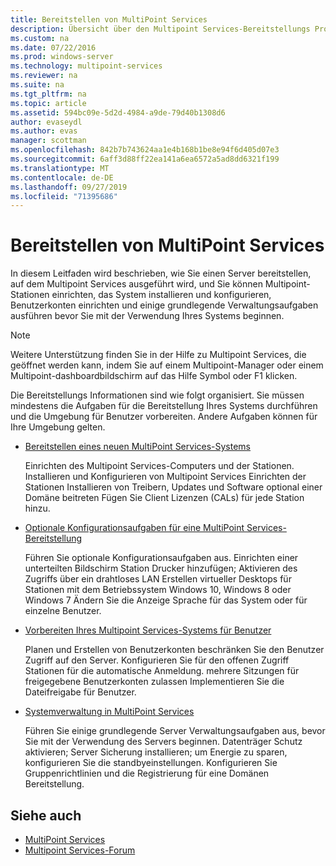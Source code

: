 ```yaml
---
title: Bereitstellen von MultiPoint Services
description: Übersicht über den Multipoint Services-Bereitstellungs Prozess
ms.custom: na
ms.date: 07/22/2016
ms.prod: windows-server
ms.technology: multipoint-services
ms.reviewer: na
ms.suite: na
ms.tgt_pltfrm: na
ms.topic: article
ms.assetid: 594bc09e-5d2d-4984-a9de-79d40b1308d6
author: evaseydl
ms.author: evas
manager: scottman
ms.openlocfilehash: 842b7b743624aa1e4b168b1be8e94f6d405d07e3
ms.sourcegitcommit: 6aff3d88ff22ea141a6ea6572a5ad8dd6321f199
ms.translationtype: MT
ms.contentlocale: de-DE
ms.lasthandoff: 09/27/2019
ms.locfileid: "71395686"
---
```

# <a name="deploying-multipoint-services"></a>Bereitstellen von MultiPoint Services
In diesem Leitfaden wird beschrieben, wie Sie einen Server bereitstellen, auf dem Multipoint Services ausgeführt wird, und Sie können Multipoint-Stationen einrichten, das System installieren und konfigurieren, Benutzerkonten einrichten und einige grundlegende Verwaltungsaufgaben ausführen bevor Sie mit der Verwendung Ihres Systems beginnen.  
  
> [!NOTE]  
> Weitere Unterstützung finden Sie in der Hilfe zu Multipoint Services, die geöffnet werden kann, indem Sie auf einem Multipoint-Manager oder einem Multipoint-dashboardbildschirm auf das Hilfe Symbol oder F1 klicken.  
  
Die Bereitstellungs Informationen sind wie folgt organisiert. Sie müssen mindestens die Aufgaben für die Bereitstellung Ihres Systems durchführen und die Umgebung für Benutzer vorbereiten. Andere Aufgaben können für Ihre Umgebung gelten. 
-   [Bereitstellen eines neuen MultiPoint Services-Systems](Deploy-a-new-MultiPoint-services-system.md)  
  
    Einrichten des Multipoint Services-Computers und der Stationen. Installieren und Konfigurieren von Multipoint Services Einrichten der Stationen Installieren von Treibern, Updates und Software optional einer Domäne beitreten Fügen Sie Client Lizenzen (CALs) für jede Station hinzu.  
  
-   [Optionale Konfigurationsaufgaben für eine MultiPoint Services-Bereitstellung](Optional-configuration-tasks-for-a-MultiPoint-services-deployment.md)  
  
    Führen Sie optionale Konfigurationsaufgaben aus. Einrichten einer unterteilten Bildschirm Station Drucker hinzufügen; Aktivieren des Zugriffs über ein drahtloses LAN Erstellen virtueller Desktops für Stationen mit dem Betriebssystem Windows 10, Windows 8 oder Windows 7 Ändern Sie die Anzeige Sprache für das System oder für einzelne Benutzer.  
  
-   [Vorbereiten Ihres Multipoint Services-Systems für Benutzer](Prepare-your-MultiPoint-services-system-for-users.md)  
  
    Planen und Erstellen von Benutzerkonten beschränken Sie den Benutzer Zugriff auf den Server. Konfigurieren Sie für den offenen Zugriff Stationen für die automatische Anmeldung. mehrere Sitzungen für freigegebene Benutzerkonten zulassen Implementieren Sie die Dateifreigabe für Benutzer.  
  
-   [Systemverwaltung in MultiPoint Services](System-administration-in-MultiPoint-services.md)  
  
    Führen Sie einige grundlegende Server Verwaltungsaufgaben aus, bevor Sie mit der Verwendung des Servers beginnen. Datenträger Schutz aktivieren; Server Sicherung installieren; um Energie zu sparen, konfigurieren Sie die standbyeinstellungen. Konfigurieren Sie Gruppenrichtlinien und die Registrierung für eine Domänen Bereitstellung.  
  
## <a name="see-also"></a>Siehe auch  
  
- [MultiPoint Services](MultiPoint-Services.md)
-   [Multipoint Services-Forum](https://social.technet.microsoft.com/Forums/windowsserver/home?forum=windowsmultipointserver&filter=alltypes&sort=lastpostdesc)  
  
